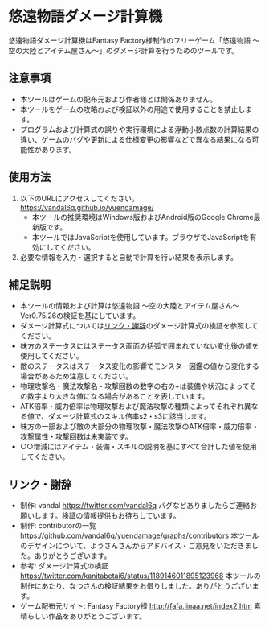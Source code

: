 # 悠遠物語ダメージ計算機
悠遠物語ダメージ計算機はFantasy Factory様制作のフリーゲーム「悠遠物語 ～空の大陸とアイテム屋さん～」のダメージ計算を行うためのツールです。
## 注意事項
- 本ツールはゲームの配布元および作者様とは関係ありません。
- 本ツールをゲームの攻略および検証以外の用途で使用することを禁止します。
- プログラムおよび計算式の誤りや実行環境による浮動小数点数の計算結果の違い、ゲームのバグや更新による仕様変更の影響などで異なる結果になる可能性があります。
## 使用方法
1. 以下のURLにアクセスしてください。
	https://vandal6q.github.io/yuendamage/
	- 本ツールの推奨環境はWindows版およびAndroid版のGoogle Chrome最新版です。
	- 本ツールではJavaScriptを使用しています。ブラウザでJavaScriptを有効にしてください。
1. 必要な情報を入力・選択すると自動で計算を行い結果を表示します。
## 補足説明
- 本ツールの情報および計算は悠遠物語 ～空の大陸とアイテム屋さん～ Ver0.75.26の検証を基にしています。
- ダメージ計算式については[リンク・謝辞](#リンク謝辞)のダメージ計算式の検証を参照してください。
- 味方のステータスにはステータス画面の括弧で囲まれていない変化後の値を使用してください。
- 敵のステータスはステータス変化の影響でモンスター図鑑の値から変化する場合があるため注意してください。
- 物理攻撃名・魔法攻撃名・攻撃回数の数字の右の+は装備や状況によってその数字より大きな値になる場合があることを表しています。
- ATK倍率・威力倍率は物理攻撃および魔法攻撃の種類によってそれぞれ異なる値で、ダメージ計算式のスキル倍率s2・s3に該当します。
- 味方の一部および敵の大部分の物理攻撃・魔法攻撃のATK倍率・威力倍率・攻撃属性・攻撃回数は未実装です。
- ○○増減にはアイテム・装備・スキルの説明を基にすべて合計した値を使用してください。
## リンク・謝辞
- 制作: vandal
	https://twitter.com/vandal6q
	バグなどありましたらご連絡お願いします。検証の情報提供もお待ちしています。
- 制作: contributorの一覧
	https://github.com/vandal6q/yuendamage/graphs/contributors
	本ツールのデザインについて、ようさんさんからアドバイス・ご意見をいただきました。ありがとうございます。
- 参考: ダメージ計算式の検証
	https://twitter.com/kanitabetai6/status/1189146011895123968
	本ツールの制作にあたり、なつさんの検証結果をお借りしました。ありがとうございます。
- ゲーム配布元サイト: Fantasy Factory様
	http://fafa.iinaa.net/index2.htm
	素晴らしい作品をありがとうございます。
